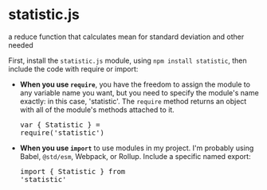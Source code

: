 # statistic.js
a reduce function that calculates mean for standard deviation and other needed

First, install the `statistic.js` module, using `npm install statistic`, then include the code with require or import:

  * **When you use `require`**, you have the freedom to assign    the module to any variable name you want, but you need to specify the module's name exactly:
      in this case, 'statistic'. The `require` method returns an object
      with all of the module's methods attached to it.<br /> <pre>var { Statistic } = require('statistic')</pre>
  * **When you use `import`** to use modules in my project. I'm probably using Babel, `@std/esm`, Webpack, or Rollup.
      Include a specific named export: <pre>import { Statistic } from 'statistic'</pre>

